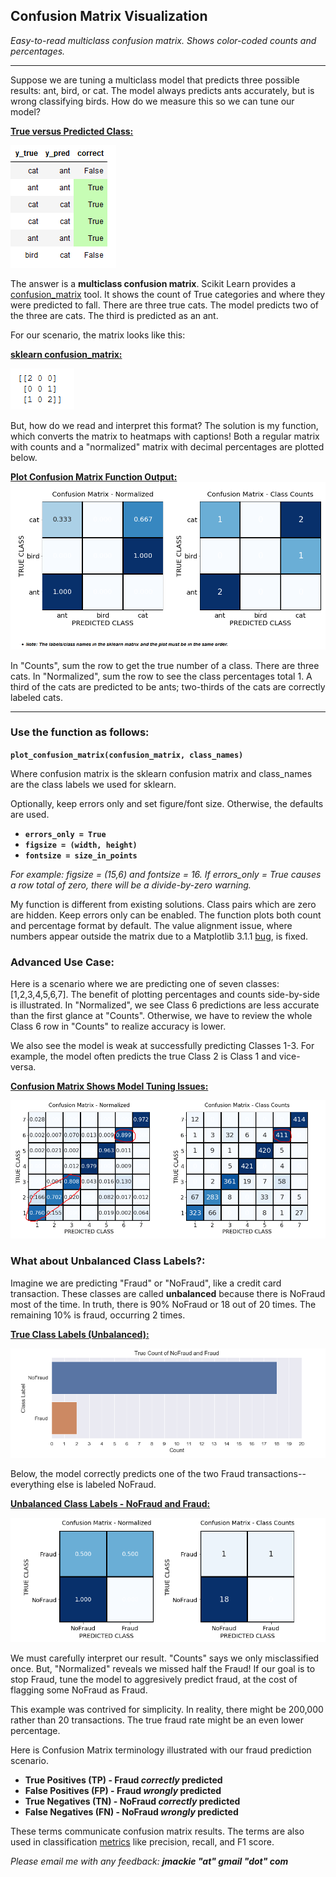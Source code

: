 ## Confusion Matrix Visualization
*Easy-to-read multiclass confusion matrix.  Shows color-coded counts and percentages.*
***
Suppose we are tuning a multiclass model that predicts three possible results: ant, bird, or cat.  The model always predicts ants accurately, but is wrong classifying birds.  How do we measure this so we can tune our model?

<ins>**True versus Predicted Class:**</ins>

![Alt text](images/Example-category-data.PNG)

The answer is a **multiclass confusion matrix**.  Scikit Learn provides a [confusion_matrix](https://scikit-learn.org/stable/modules/generated/sklearn.metrics.confusion_matrix.html) tool.  It shows the count of True categories and where they were predicted to fall.  There are three true cats.  The model predicts two of the three are cats.  The third is predicted as an ant.

For our scenario, the matrix looks like this:

<ins>**sklearn confusion_matrix:**</ins>

![Alt text](images/sklearn-confusion-matrix.PNG)

But, how do we read and interpret this format?  The solution is my function, which converts the matrix to heatmaps with captions!  Both a regular matrix with counts and a "normalized" matrix with decimal percentages are plotted below.

<ins>**Plot Confusion Matrix Function Output:**</ins>
![Alt text](images/cm-heatmap.PNG)

In "Counts", sum the row to get the true number of a class.  There are three cats.  In "Normalized", sum the row to see the class percentages total 1.  A third of the cats are predicted to be ants; two-thirds of the cats are correctly labeled cats.
***
### Use the function as follows:

**`plot_confusion_matrix(confusion_matrix, class_names)`**

Where confusion matrix is the sklearn confusion matrix and class_names are the class labels we used for sklearn.

Optionally, keep errors only and set figure/font size.  Otherwise, the defaults are used.

* **`errors_only = True`** 
* **`figsize = (width, height)`** 
* **`fontsize = size_in_points`**

*For example:  figsize = (15,6) and fontsize = 16.  If errors_only = True causes a row total of zero, there will be
a divide-by-zero warning.*

My function is different from existing solutions.  Class pairs which are zero are hidden.  Keep errors only can be enabled.  The function plots both count and percentage format by default.  The value alignment issue, where numbers appear outside the matrix due to a Matplotlib 3.1.1 [bug](https://github.com/matplotlib/matplotlib/issues/14675), is fixed.

### Advanced Use Case:
Here is a scenario where we are predicting one of seven classes: [1,2,3,4,5,6,7].  The benefit of plotting percentages and counts side-by-side is illustrated.  In "Normalized", we see Class 6 predictions are less accurate than the first glance at "Counts".  Otherwise, we have to review the whole Class 6 row in "Counts" to realize accuracy is lower.

We also see the model is weak at successfully predicting Classes 1-3.  For example, the model often predicts  the true Class 2 is Class 1 and vice-versa.

<ins>**Confusion Matrix Shows Model Tuning Issues:**</ins>

![Alt text](images/seven-labels-circled.PNG)

### What about Unbalanced Class Labels?:
Imagine we are predicting "Fraud" or "NoFraud", like a credit card transaction.  These classes are called **unbalanced** because there is NoFraud most of the time.  In truth, there is 90% NoFraud or 18 out of 20 times.  The remaining 10% is fraud, occurring 2 times.  

<ins>**True Class Labels (Unbalanced):**</ins>

![Alt text](images/unbalanced-class-histog.PNG)


Below, the model correctly predicts one of the two Fraud transactions--everything else is labeled NoFraud.

<ins>**Unbalanced Class Labels - NoFraud and Fraud:**</ins>

![Alt text](images/unbalanced-classes.PNG)

We must carefully interpret our result.  "Counts" says we only misclassified once.  But, "Normalized" reveals we missed half the Fraud!  If our goal is to stop Fraud, tune the model to aggresively predict fraud, at the cost of flagging some NoFraud as Fraud.

This example was contrived for simplicity.  In reality, there might be 200,000 rather than 20 transactions.  The true fraud rate might be an even lower percentage.

Here is Confusion Matrix terminology illustrated with our fraud prediction scenario.
* **True Positives (TP) - Fraud *correctly* predicted**
* **False Positives (FP) - Fraud *wrongly* predicted**
* **True Negatives (TN) - NoFraud *correctly* predicted**
* **False Negatives (FN) - NoFraud *wrongly* predicted**

These terms communicate confusion matrix results.  The terms are also used in classification [metrics](https://towardsdatascience.com/beyond-accuracy-precision-and-recall-3da06bea9f6c) like precision, recall, and F1 score.

*Please email me with any feedback:  **jmackie "at" gmail "dot" com***
